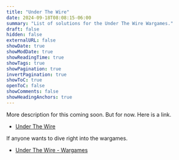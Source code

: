```yaml
---
title: "Under The Wire"
date: 2024-09-18T08:08:15-06:00
summary: "List of solutions for the Under The Wire Wargames."
draft: false
hidden: false
externalURL: false
showDate: true
showModDate: true
showReadingTime: true
showTags: true
showPagination: true
invertPagination: true
showToC: true
openToC: false
showComments: false
showHeadingAnchors: true
---
```


More description for this coming soon. But for now. Here is a link.

- [Under The Wire](https://underthewire.tech/)

If anyone wants to dive right into the wargames.

- [Under The Wire - Wargames](https://underthewire.tech/wargames)
